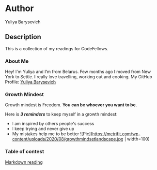 # Author
Yuliya Barysevich

## Description
This is a collection of my readings for CodeFellows.

### About Me
Hey! I'm Yuliya and I'm from Belarus. Few months ago I moved from New York to Settle.
I really love travelling, working out and cooking.
My GitHub Profile: [Yuliya Barysevich](https://github.com/YuliyaBarysevich)

### Growth Mindest 
Growth mindest is Freedom. **You can be whoever you want to be**. 

Here is **_3 reminders_** to keep myself in a growth mindest:

* I am inspired by others people's success
* I keep trying and never give up
* My mistakes help me to be better
![Pic](https://metrifit.com/wp-content/uploads/2020/08/growthmindsetlandscape.jpg | width=100)

### Table of contest

[Markdown reading](markdown_day1.md)
 
